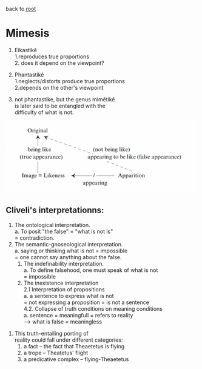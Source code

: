 
back to [root](https://github.com/makikuri/nousmonkey/blob/Ancient-Philosophy/root.md)

# Mimesis
1. Eikastikê <br>
    1.reproduces true proportions <br>
    2. does it depend on the viewpoint?
2. Phantastikê <br>
    1.neglects/distorts produce true proportions <br>
    2.depends on the other's viewpoint

3. not phantastike, but the genus mimêtikê<br>
is later said to be entangled with the <br>
difficulty of what is not.<br>

![](https://github.com/makikuri/nousmonkey/blob/Ancient-Philosophy/appearance.png)

## Cliveli's interpretationns:<br>
1. The ontological interpretation.<br>
    a. To posit "the false" = "what is not is" <br>
       = contradiction. <br>
2. The semantic-gnoseological interpretation.<br>
    a. saying or thinking what is not = impossible <br>
       = one cannot say anything about the false. <br>
    1. The indefinability interpretation.<br>
        a. To define falsehood, one must speak of what is not <br>
              = impossible <br>
    2. The inexistence interpretation <br>
         2.1 Interpretation of propositions <br>
         a. a sentence to express what is not <br>
            = not expressing a proposition = is not a sentence <br>
         4.2. Collapse of truth conditions on meaning conditions <br>
         a. sentence = meaningfull = refers to reality <br>
          --> what is false = meaningless<br>
<p>

1. This truth-entailing porting of <br>
reality could fall under different categories: <br>
    1. a fact – the fact that Theaetetus is flying <br>
    2.  a trope – Theatetus' flight <br>
    3. a predicative complex – flying-Theaetetus <br>
